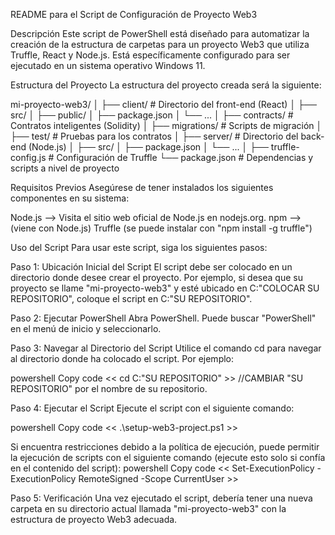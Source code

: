 README para el Script de Configuración de Proyecto Web3

Descripción
Este script de PowerShell está diseñado para automatizar la creación de la estructura de carpetas
para un proyecto Web3 que utiliza Truffle, React y Node.js. Está específicamente configurado para ser ejecutado en un sistema operativo Windows 11.

Estructura del Proyecto
La estructura del proyecto creada será la siguiente:

mi-proyecto-web3/
│
├── client/          # Directorio del front-end (React)
│   ├── src/
│   ├── public/
│   ├── package.json
│   └── ...
│
├── contracts/       # Contratos inteligentes (Solidity)
│
├── migrations/      # Scripts de migración
│
├── test/            # Pruebas para los contratos
│
├── server/          # Directorio del back-end (Node.js)
│   ├── src/
│   ├── package.json
│   └── ...
│
├── truffle-config.js # Configuración de Truffle
└── package.json     # Dependencias y scripts a nivel de proyecto


Requisitos Previos
Asegúrese de tener instalados los siguientes componentes en su sistema:

Node.js --> Visita el sitio web oficial de Node.js en nodejs.org.
npm --> (viene con Node.js)
Truffle (se puede instalar con "npm install -g truffle")

Uso del Script
Para usar este script, siga los siguientes pasos:

Paso 1: Ubicación Inicial del Script
El script debe ser colocado en un directorio donde desee crear el proyecto.
Por ejemplo, si desea que su proyecto se llame "mi-proyecto-web3" y esté ubicado en C:\"COLOCAR SU REPOSITORIO", coloque el script en C:\"SU REPOSITORIO".

Paso 2: Ejecutar PowerShell
Abra PowerShell. Puede buscar "PowerShell" en el menú de inicio y seleccionarlo.

Paso 3: Navegar al Directorio del Script
Utilice el comando cd para navegar al directorio donde ha colocado el script. Por ejemplo:

powershell
Copy code << cd C:\"SU REPOSITORIO" >>  //CAMBIAR "SU REPOSITORIO" por el nombre de su repositorio.

Paso 4: Ejecutar el Script
Ejecute el script con el siguiente comando:

powershell
Copy code << .\setup-web3-project.ps1 >>

Si encuentra restricciones debido a la política de ejecución, puede permitir la ejecución de scripts con el siguiente comando (ejecute esto solo si confía en el contenido del script):
powershell
Copy code << Set-ExecutionPolicy -ExecutionPolicy RemoteSigned -Scope CurrentUser >>

Paso 5: Verificación
Una vez ejecutado el script, debería tener una nueva carpeta en su directorio actual llamada "mi-proyecto-web3" con la estructura de proyecto Web3 adecuada.
